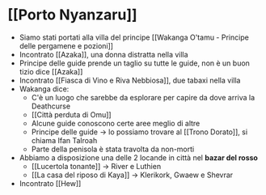 # [[Porto Nyanzaru]]
- Siamo stati portati alla villa del principe [[Wakanga O'tamu - Principe delle pergamene e pozioni]]
- Incontrato [[Azaka]], una donna distratta nella villa
- Principe delle guide prende un taglio su tutte le guide, non è un buon tizio dice [[Azaka]]
- Incontrato [[Fiasca di Vino e Riva Nebbiosa]], due tabaxi nella villa
- Wakanga dice:
	- C'è un luogo che sarebbe da esplorare per capire da dove arriva la Deathcurse
	- [[Città perduta di Omu]]
	- Alcune guide conoscono certe aree meglio di altre
	- Principe delle guide -> lo possiamo trovare al [[Trono Dorato]], si chiama Ifan Talroah
	- Parte della penisola è stata travolta da non-morti
- Abbiamo a disposizione una delle 2 locande in città nel **bazar del rosso**
	- [[Lucertola tonante]] -> River e Luthien
	- [[La casa del riposo di Kaya]] -> Klerikork, Gwaew e Shevrar
- Incontrato [[Hew]]